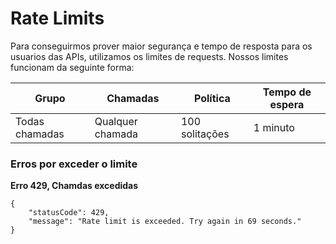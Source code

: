 # Rate Limits

Para conseguirmos prover maior segurança e tempo de resposta para os usuarios das APIs, utilizamos os limites de requests. Nossos limites funcionam da seguinte forma:

| Grupo          | Chamadas         | Política       | Tempo de espera |
| -------------- | ---------------- | -------------- | --------------- |
| Todas chamadas | Qualquer chamada | 100 solitações | 1 minuto        |



### Erros por exceder o limite <a href="#retornos" id="retornos"></a>

**Erro 429, Chamdas excedidas**

```
{
    "statusCode": 429,
    "message": "Rate limit is exceeded. Try again in 69 seconds."
}
```
